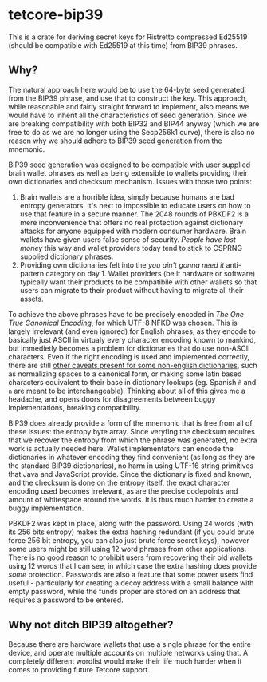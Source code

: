 # tetcore-bip39

This is a crate for deriving secret keys for Ristretto compressed Ed25519 (should be compatible with Ed25519 at this time) from BIP39 phrases.

## Why?

The natural approach here would be to use the 64-byte seed generated from the BIP39 phrase, and use that to construct the key. This approach, while reasonable and fairly straight forward to implement, also means we would have to inherit all the characteristics of seed generation. Since we are breaking compatibility with both BIP32 and BIP44 anyway (which we are free to do as we are no longer using the Secp256k1 curve), there is also no reason why we should adhere to BIP39 seed generation from the mnemonic.

BIP39 seed generation was designed to be compatible with user supplied brain wallet phrases as well as being extensible to wallets providing their own dictionaries and checksum mechanism. Issues with those two points:

1. Brain wallets are a horrible idea, simply because humans are bad entropy generators. It's next to impossible to educate users on how to use that feature in a secure manner. The 2048 rounds of PBKDF2 is a mere inconvenience that offers no real protection against dictionary attacks for anyone equipped with modern consumer hardware. Brain wallets have given users false sense of security. _People have lost money_ this way and wallet providers today tend to stick to CSPRNG supplied dictionary phrases.
2. Providing own dictionaries felt into the _you ain't gonna need it_ anti-pattern category on day 1. Wallet providers (be it hardware or software) typically want their products to be compatibile with other wallets so that users can migrate to their product without having to migrate all their assets.

To achieve the above phrases have to be precisely encoded in _The One True Canonical Encoding_, for which UTF-8 NFKD was chosen. This is largely irrelevant (and even ignored) for English phrases, as they encode to basically just ASCII in virtualy every character encoding known to mankind, but immedietly becomes a problem for dictionaries that do use non-ASCII characters. Even if the right encoding is used and implemented correctly, there are still [other caveats present for some non-english dictionaries](https://github.com/bitcoin/bips/blob/master/bip-0039/bip-0039-wordlists.md), such as normalizing spaces to a canonical form, or making some latin based characters equivalent to their base in dictionary lookups (eg. Spanish `ñ` and `n` are meant to be interchangeable). Thinking about all of this gives me a headache, and opens doors for disagreements between buggy implementations, breaking compatibility.

BIP39 does already provide a form of the mnemonic that is free from all of these issues: the entropy byte array. Since veryfing the checksum requires that we recover the entropy from which the phrase was generated, no extra work is actually needed here. Wallet implementators can encode the dictionaries in whatever encoding they find convenient (as long as they are the standard BIP39 dictionaries), no harm in using UTF-16 string primitives that Java and JavaScript provide. Since the dictionary is fixed and known, and the checksum is done on the entropy itself, the exact character encoding used becomes irrelevant, as are the precise codepoints and amount of whitespace around the words. It is thus much harder to create a buggy implementation.

PBKDF2 was kept in place, along with the password. Using 24 words (with its 256 bits entropy) makes the extra hashing redundant (if you could brute force 256 bit entropy, you can also just brute force secret keys), however some users might be still using 12 word phrases from other applications. There is no good reason to prohibit users from recovering their old wallets using 12 words that I can see, in which case the extra hashing does provide _some_ protection. Passwords are also a feature that some power users find useful - particularly for creating a decoy address with a small balance with empty password, while the funds proper are stored on an address that requires a password to be entered.

## Why not ditch BIP39 altogether?

Because there are hardware wallets that use a single phrase for the entire device, and operate multiple accounts on multiple networks using that. A completely different wordlist would make their life much harder when it comes to providing future Tetcore support.
